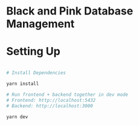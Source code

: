 
# Black and Pink Database Management

# Setting Up

```sh

# Install Dependencies

yarn install

# Run frontend + backend together in dev mode
# Frontend: http://localhost:5432
# Backend: http://localhost:3000

yarn dev
```